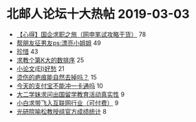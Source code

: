 # 北邮人论坛十大热帖 2019-03-03

- [【心得】国企求职之旅（网申笔试攻略干货）](https://bbs.byr.cn/article/Job/2018684) 78
- [帮朋友征男友ps:漂亮小姐姐](https://bbs.byr.cn/article/Friends/1913531) 49
- [珍惜](https://bbs.byr.cn/article/Feeling/3102212) 43
- [求教个第K大的数排序](https://bbs.byr.cn/article/ACM_ICPC/97625) 25
- [小论文(EI)好愁](https://bbs.byr.cn/article/Paper/33186) 21
- [烫伤的疤痕能自然去掉吗？](https://bbs.byr.cn/article/Health/215990) 15
- [今天的支付宝不能冲一卡通吗](https://bbs.byr.cn/article/Talking/6101300) 10
- [大二学妹求问出国留学教育活动真实性](https://bbs.byr.cn/article/GoAbroad/362519) 9
- [小白求带飞入互联网行业（可付费）](https://bbs.byr.cn/article/StudyShare/184656) 9
- [光研院喻松教授组官方成绩统计](https://bbs.byr.cn/article/AimGraduate/1158572) 8



